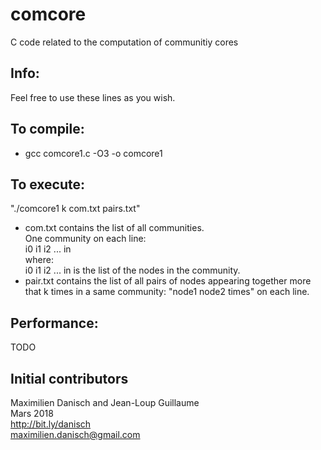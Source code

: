 # comcore
C code related to the computation of communitiy cores


## Info:

Feel free to use these lines as you wish. 

## To compile:

- gcc comcore1.c -O3 -o comcore1

## To execute:

"./comcore1 k com.txt pairs.txt"
- com.txt contains the list of all communities.  
One community on each line:  
i0 i1 i2 ... in  
where:  
i0 i1 i2 ... in is the list of the nodes in the community.
- pair.txt contains the list of all pairs of nodes appearing together more that k times in a same community: "node1 node2 times" on each line.


## Performance:

TODO

## Initial contributors

Maximilien Danisch and Jean-Loup Guillaume  
Mars 2018  
http://bit.ly/danisch  
maximilien.danisch@gmail.com


